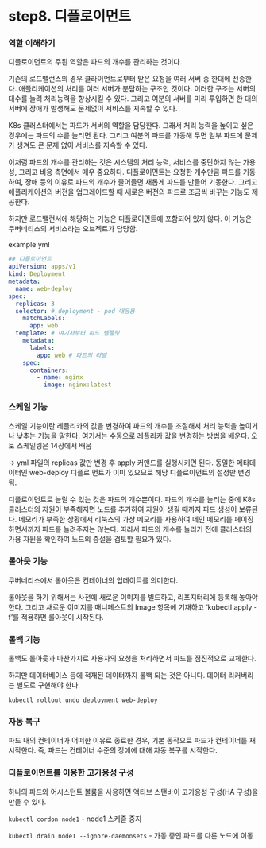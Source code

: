 # step8. 디플로이먼트

### 역할 이해하기

디플로이먼트의 주된 역할은 파드의 개수를 관리하는 것이다.

기존의 로드밸런스의 경우 클라이언트로부터 받은 요청을 여러 서버 중 한대에 전송한다. 애플리케이션의 처리를 여러 서버가 분담하는 구조인 것이다. 이러한 구조는 서버의 대수를 늘려 처리능력을 향상시킬 수 있다. 그리고 여분의 서버를 미리 투입하면 한 대의 서버에 장애가 발생해도 문제없이 서비스를 지속할 수 있다.

K8s 클러스터에서는 파드가 서버의 역할을 담당한다. 그래서 처리 능력을 높이고 싶은 경우에는 파드의 수를 늘리면 된다. 그리고 여분의 파드를 가동해 두면 일부 파드에 문제가 생겨도 큰 문제 없이 서비스를 지속할 수 있다.

이처럼 파드의 개수를 관리하는 것은 시스템의 처리 능력, 서비스를 중단하지 않는 가용성, 그리고 비용 측면에서 매우 중요하다. 디플로이먼트는 요청한 개수만큼 파드를 기동하여, 장애 등의 이유로 파드의 개수가 줄어들면 새롭게 파드를 만들어 기동한다. 그리고 애플리케이션의 버전을 업그레이드할 때 새로운 버전의 파드로 조금씩 바꾸는 기능도 제공한다.

하지만 로드밸런서에 해당하는 기능은 디플로이먼트에 포함되어 있지 않다. 이 기능은 쿠버네티스의 서비스라는 오브젝트가 담당함.

example yml

```yaml
## 디플로이먼트
apiVersion: apps/v1
kind: Deployment
metadata:
  name: web-deploy
spec:
  replicas: 3
  selector: # deployment - pod 대응용
    matchLabels:
      app: web
  template: # 여기서부터 파드 템플릿
    metadata:
      labels:
        app: web # 파드의 라벨
    spec:
      containers:
        - name: nginx
          image: nginx:latest
```

### 스케일 기능

스케일 기능이란 레플리카의 값을 변경하여 파드의 개수를 조절해서 처리 능력을 높이거나 낮추는 기능을 말한다. 여기서는 수동으로 레플리카 값을 변경하는 방법을 배운다. 오토 스케일링은 14장에서 배움

→ yml 파일의 replicas 값만 변경 후 apply 커맨드를 실행시키면 된다. 동일한 메타데이터인 web-deploy 디플로 먼트가 이미 있으므로 해당 디플로이먼트의 설정만 변경됨.

디플로이먼트로 늘릴 수 있는 것은 파드의 개수뿐이다. 파드의 개수를 늘리는 중에 K8s 클러스터의 자원이 부족해지면 노드를 추가하여 자원이 생길 때까지 파드 생성이 보류된다. 메모리가 부족한 상황에서 리눅스의 가상 메모리를 사용하여 메인 메모리를 페이징 하면서까지 파드를 늘려주지는 않는다. 따라서 파드의 개수를 늘리기 전에 클러스터의 가용 자원을 확인하여 노드의 증설을 검토할 필요가 있다.

### 롤아웃 기능

쿠버네티스에서 롤아웃은 컨테이너의 업데이트를 의미한다.

롤아웃을 하기 위해서는 사전에 새로운 이미지를 빌드하고, 리포지터리에 등록해 놓아야 한다. 그리고 새로운 이미지를 매니페스트의 Image 항목에 기재하고 ‘kubectl apply -f’를 적용하면 롤아웃이 시작된다.

### 롤백 기능

롤백도 롤아웃과 마찬가지로 사용자의 요청을 처리하면서 파드를 점진적으로 교체한다.

하지만 데이터베이스 등에 적재된 데이터까지 롤백 되는 것은 아니다. 데이터 리커버리는 별도로 구현해야 한다.

`kubectl rollout undo deployment web-deploy`

### 자동 복구

파드 내의 컨테이너가 어떠한 이유로 종료한 경우, 기본 동작으로 파드가 컨테이너를 재시작한다. 즉, 파드는 컨테이너 수준의 장애에 대해 자동 복구를 시작한다.

### 디플로이먼트를 이용한 고가용성 구성

하나의 파드와 어시스턴트 볼륨을 사용하면 액티브 스탠바이 고가용성 구성(HA 구성)을 만들 수 있다.

`kubectl cordon node1` - node1 스케줄 중지

`kubectl drain node1 --ignore-daemonsets` - 가동 중인 파드를 다른 노드에 이동

